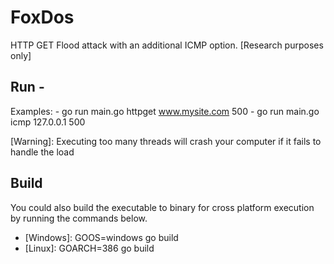 # FoxDos 
HTTP GET Flood attack with an additional ICMP option. [Research purposes only]

## Run - <method> <host> <threads>
  Examples:
          - go run main.go httpget www.mysite.com 500
          - go run main.go icmp 127.0.0.1 500

[Warning]: Executing too many threads will crash your computer if it fails to handle the load

## Build
You could also build the executable to binary for cross platform execution by running the commands below.
 - [Windows]: GOOS=windows go build 
 - [Linux]: GOARCH=386 go build

